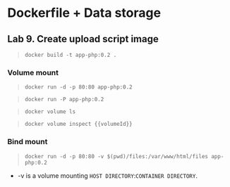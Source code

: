 # Dockerfile + Data storage

## Lab 9. Create upload script image

> `docker build -t app-php:0.2 .`

### Volume mount

> `docker run -d -p 80:80 app-php:0.2`

> `docker run -P app-php:0.2`

> `docker volume ls`

> `docker volume inspect {{volumeId}}`

### Bind mount

> `docker run -d -p 80:80 -v $(pwd)/files:/var/www/html/files app-php:0.2`

- -v is a volume mounting `HOST DIRECTORY`:`CONTAINER DIRECTORY`.